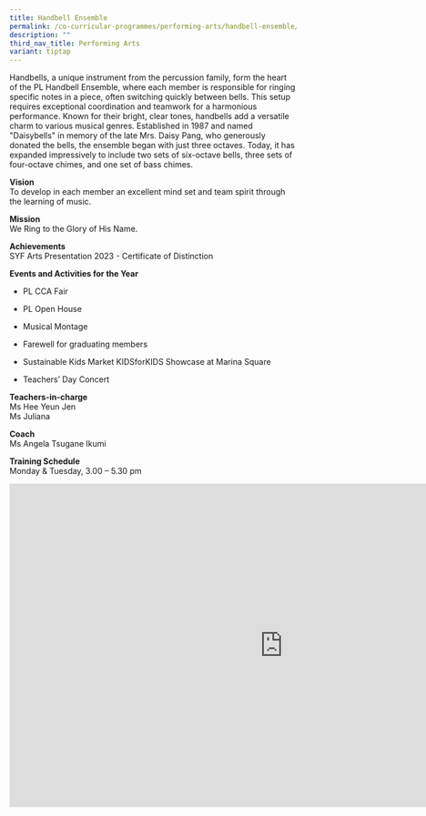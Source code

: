 ```yaml
---
title: Handbell Ensemble
permalink: /co-curricular-programmes/performing-arts/handbell-ensemble/
description: ""
third_nav_title: Performing Arts
variant: tiptap
---
```

<p>Handbells, a unique instrument from the percussion family, form the heart
of the PL Handbell Ensemble, where each member is responsible for ringing
specific notes in a piece, often switching quickly between bells. This
setup requires exceptional coordination and teamwork for a harmonious performance.
Known for their bright, clear tones, handbells add a versatile charm to
various musical genres. Established in 1987 and named "Daisybells" in memory
of the late Mrs. Daisy Pang, who generously donated the bells, the ensemble
began with just three octaves. Today, it has expanded impressively to include
two sets of six-octave bells, three sets of four-octave chimes, and one
set of bass chimes.</p>
<p><strong>Vision</strong> 
<br>To develop in each member an excellent mind set and team spirit through
the learning of music.</p>
<p><strong>Mission</strong> 
<br>We Ring to the Glory of His Name.</p>
<p><strong>Achievements</strong>
<br>SYF Arts Presentation 2023 - Certificate of Distinction</p>
<p><strong>Events and Activities for the Year</strong>
</p>
<ul data-tight="true" class="tight">
<li>
<p>PL CCA Fair</p>
</li>
<li>
<p>PL Open House</p>
</li>
<li>
<p>Musical Montage</p>
</li>
<li>
<p>Farewell for graduating members</p>
</li>
<li>
<p>Sustainable Kids Market KIDSforKIDS Showcase at Marina Square</p>
</li>
<li>
<p>Teachers’ Day Concert</p>
</li>
</ul>
<p><strong>Teachers-in-charge</strong> 
<br>Ms Hee Yeun Jen
<br>Ms Juliana</p>
<p><strong>Coach</strong> 
<br>Ms Angela Tsugane Ikumi</p>
<p><strong>Training Schedule</strong> 
<br>Monday &amp; Tuesday, 3.00 – 5.30 pm</p>
<div class="iframe-wrapper">
<iframe height="569" width="960" allowfullscreen="true" frameborder="0" src="https://docs.google.com/presentation/d/16Ps-8EmTpFeYm9Vv2nObJCDglNkg4Ntn8EdhTbgAPyM/embed?start=true&amp;loop=true&amp;delayms=3000"></iframe>
</div>
<p></p>